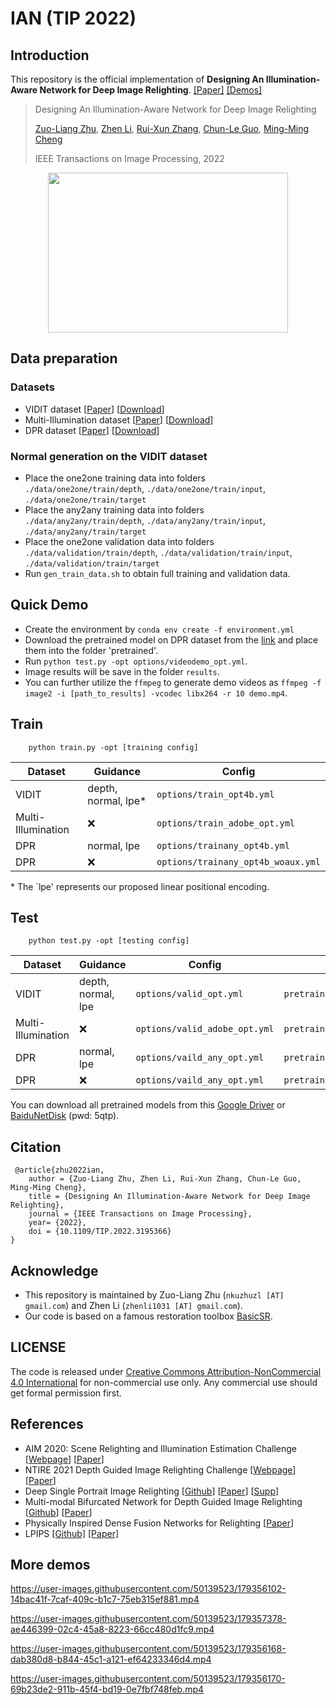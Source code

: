 # IAN (TIP 2022)
## Introduction
This repository is the official implementation of **Designing An Illumination-Aware Network for Deep Image Relighting**. [[Paper]](https://arxiv.org/abs/2207.10582) <a href="#demos">[Demos]</a>
> Designing An Illumination-Aware Network for Deep Image Relighting
> 
> [Zuo-Liang Zhu](https://github.com/NK-CS-ZZL), [Zhen Li](https://paper99.github.io/), [Rui-Xun Zhang](https://www.math.pku.edu.cn/teachers/ZhangRuixun%20/index.html), [Chun-Le Guo](https://mmcheng.net/clguo/), [Ming-Ming Cheng](https://mmcheng.net/)
>
> IEEE Transactions on Image Processing, 2022


<div align="center">
    <img src="https://user-images.githubusercontent.com/50139523/179220047-1b3256f3-b7eb-4943-928d-6a4de9803726.gif" width="384" height="256">
</div>


## Data preparation
### Datasets
+ VIDIT dataset [[Paper](https://arxiv.org/abs/2005.05460)] [[Download](https://github.com/majedelhelou/VIDIT)]
+ Multi-Illumination dataset [[Paper](https://arxiv.org/abs/1910.08131)] [[Download](https://projects.csail.mit.edu/illumination/)]
+ DPR dataset [[Paper](https://openaccess.thecvf.com/content_ICCV_2019/papers/Zhou_Deep_Single-Image_Portrait_Relighting_ICCV_2019_paper.pdf)] [[Download](https://drive.google.com/drive/folders/10luekF8vV5vo2GFYPRCe9Rm2Xy2DwHkT?usp=sharing)]
### Normal generation on the VIDIT dataset
+ Place the one2one training data into folders `./data/one2one/train/depth`, `./data/one2one/train/input`, `./data/one2one/train/target`
+ Place the any2any training data into folders `./data/any2any/train/depth`, `./data/any2any/train/input`, `./data/any2any/train/target`
+ Place the one2one validation data into folders `./data/validation/train/depth`, `./data/validation/train/input`, `./data/validation/train/target`
+ Run `gen_train_data.sh` to obtain full training and validation data.

## Quick Demo
+ Create the environment by `conda env create -f environment.yml`
+ Download the pretrained model on DPR dataset from the [link](https://drive.google.com/drive/folders/1oSvs6YEHdcc3-6xKeCy25uaB4FYxKdrx?usp=sharing) and place them into the folder 'pretrained'.
+ Run `python test.py -opt options/videodemo_opt.yml`.
+ Image results will be save in the folder `results`.
+ You can further utilize the `ffmpeg` to generate demo videos as `ffmpeg -f image2 -i [path_to_results] -vcodec libx264 -r 10 demo.mp4`.

## Train
```
    python train.py -opt [training config]
``` 
| Dataset            | Guidance | Config          | 
| -----------        | ----------- |      ---        | 
| VIDIT              | depth, normal, lpe*           | `options/train_opt4b.yml` | 
| Multi-Illumination | :x:           | `options/train_adobe_opt.yml` |
| DPR                | normal, lpe           | `options/trainany_opt4b.yml`  |   
| DPR                | :x:           | `options/trainany_opt4b_woaux.yml` | 

\* The `lpe' represents our proposed linear positional encoding. 
## Test
```
    python test.py -opt [testing config]
```
| Dataset            | Guidance | Config          | Pretrained |
| -----------        | ----------- |      ---        | --- | 
| VIDIT              | depth, normal, lpe           | `options/valid_opt.yml` | `pretrained/VIDITOne2One.pth` | 
| Multi-Illumination | :x:           | `options/valid_adobe_opt.yml` |`pretrained/MutliIllumination.pth` | 
| DPR                | normal, lpe           | `options/vaild_any_opt.yml`     | `pretrained/PortraitWithNormal.pth` | 
| DPR                | :x:           | `options/vaild_any_opt.yml`     | `pretrained/PortraitWithoutNormal.pth` |

You can download all pretrained models from this [Google Driver](https://drive.google.com/drive/folders/1oSvs6YEHdcc3-6xKeCy25uaB4FYxKdrx?usp=sharing) or [BaiduNetDisk](https://pan.baidu.com/s/1EvNlGgwBIe3tUYAml-33zw?pwd=5qtp) (pwd: 5qtp).

## Citation
```
 @article{zhu2022ian,
    author = {Zuo-Liang Zhu, Zhen Li, Rui-Xun Zhang, Chun-Le Guo, Ming-Ming Cheng},
    title = {Designing An Illumination-Aware Network for Deep Image Relighting},
    journal = {IEEE Transactions on Image Processing},
    year= {2022},
    doi = {10.1109/TIP.2022.3195366}
}
```
## Acknowledge
+ This repository is maintained by Zuo-Liang Zhu (`nkuzhuzl [AT] gmail.com`) and Zhen Li (`zhenli1031 [AT] gmail.com`).
+ Our code is based on a famous restoration toolbox [BasicSR](https://github.com/XPixelGroup/BasicSR).

## LICENSE
The code is released under [Creative Commons Attribution-NonCommercial 4.0 International](https://creativecommons.org/licenses/by-nc/4.0/) for non-commercial use only. Any commercial use should get formal permission first.


## References
+ AIM 2020: Scene Relighting and Illumination Estimation Challenge [[Webpage](https://competitions.codalab.org/competitions/24671#results)] [[Paper](https://arxiv.org/abs/2009.12798v1)]
+ NTIRE 2021 Depth Guided Image Relighting Challenge [[Webpage](https://competitions.codalab.org/competitions/28030#results)] [[Paper](https://arxiv.org/abs/2104.13365)]
+ Deep Single Portrait Image Relighting [[Github](https://github.com/zhhoper/DPR)] [[Paper](https://zhhoper.github.io/paper/zhou_ICCV2019_DPR.pdf)] [[Supp](https://zhhoper.github.io/paper/zhou_ICCV_2019_DPR_sup.pdf)]
+ Multi-modal Bifurcated Network for Depth Guided Image Relighting [[Github](https://github.com/weitingchen83/NTIRE2021-Depth-Guided-Image-Relighting-MBNet)] [[Paper](https://openaccess.thecvf.com/content/CVPR2021W/NTIRE/papers/Yang_Multi-Modal_Bifurcated_Network_for_Depth_Guided_Image_Relighting_CVPRW_2021_paper.pdf)]
+ Physically Inspired Dense Fusion Networks for Relighting [[Paper](https://arxiv.org/abs/2105.02209)]
+ LPIPS [[Github]](https://github.com/S-aiueo32/lpips-pytorch) [[Paper]](https://arxiv.org/abs/1801.03924)

<h2 id="demos"> More demos </h2>

https://user-images.githubusercontent.com/50139523/179356102-14bac41f-7caf-409c-b1c7-75eb315ef881.mp4


https://user-images.githubusercontent.com/50139523/179357378-ae446399-02c4-45a8-8223-66cc480d1fc9.mp4


https://user-images.githubusercontent.com/50139523/179356168-dab380d8-b844-45c1-a121-ef64233346d4.mp4


https://user-images.githubusercontent.com/50139523/179356170-69b23de2-911b-45f4-bd19-0e7fbf748feb.mp4


